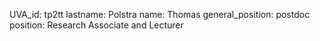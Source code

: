 UVA_id: tp2tt
lastname: Polstra
name: Thomas
general_position: postdoc
position: Research Associate and Lecturer

